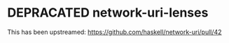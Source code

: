 # DEPRACATED network-uri-lenses

This has been upstreamed: https://github.com/haskell/network-uri/pull/42
